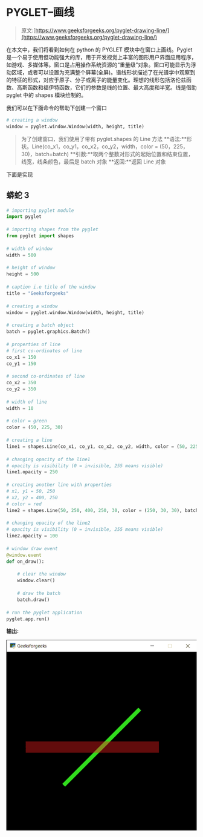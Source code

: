 # PYGLET–画线

> 原文:[https://www.geeksforgeeks.org/pyglet-drawing-line/](https://www.geeksforgeeks.org/pyglet-drawing-line/)

在本文中，我们将看到如何在 python 的 PYGLET 模块中在窗口上画线。Pyglet 是一个易于使用但功能强大的库，用于开发视觉上丰富的图形用户界面应用程序，如游戏、多媒体等。窗口是占用操作系统资源的“重量级”对象。窗口可能显示为浮动区域，或者可以设置为充满整个屏幕(全屏)。谱线形状描述了在光谱学中观察到的特征的形式，对应于原子、分子或离子的能量变化。理想的线形包括洛伦兹函数、高斯函数和福伊特函数，它们的参数是线的位置、最大高度和半宽。线是借助 pyglet 中的 shapes 模块绘制的。

我们可以在下面命令的帮助下创建一个窗口

```py
# creating a window
window = pyglet.window.Window(width, height, title)
```

> 为了创建窗口，我们使用了带有 pyglet.shapes 的 Line 方法
> **语法:**形状。Line(co_x1，co_y1，co_x2，co_y2，width，color = (50，225，30)，batch=batch)
> **引数:**取两个整数对形式的起始位置和结束位置，线宽，线条颜色，最后是 batch 对象
> **返回:**返回 Line 对象

下面是实现

## 蟒蛇 3

```py
# importing pyglet module
import pyglet

# importing shapes from the pyglet
from pyglet import shapes

# width of window
width = 500

# height of window
height = 500

# caption i.e title of the window
title = "Geeksforgeeks"

# creating a window
window = pyglet.window.Window(width, height, title)

# creating a batch object
batch = pyglet.graphics.Batch()

# properties of line
# first co-ordinates of line
co_x1 = 150
co_y1 = 150

# second co-ordinates of line
co_x2 = 350
co_y2 = 350

# width of line
width = 10

# color = green
color = (50, 225, 30)

# creating a line
line1 = shapes.Line(co_x1, co_y1, co_x2, co_y2, width, color = (50, 225, 30), batch = batch)

# changing opacity of the line1
# opacity is visibility (0 = invisible, 255 means visible)
line1.opacity = 250

# creating another line with properties
# x1, y1 = 50, 250
# x2, y2 = 400, 250
# color = red
line2 = shapes.Line(50, 250, 400, 250, 30, color = (250, 30, 30), batch = batch)

# changing opacity of the line2
# opacity is visibility (0 = invisible, 255 means visible)
line2.opacity = 100

# window draw event
@window.event
def on_draw():

    # clear the window
    window.clear()

    # draw the batch
    batch.draw()

# run the pyglet application
pyglet.app.run()
```

**输出:**

![](img/4b336dc182d109be0c2abacda32eddc3.png)